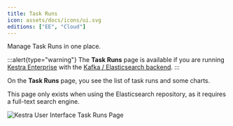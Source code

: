 ```yaml
---
title: Task Runs
icon: assets/docs/icons/ui.svg
editions: ["EE", "Cloud"]
---
```


Manage Task Runs in one place.

:::alert{type="warning"}
The **Task Runs** page is available if you are running [Kestra Enterprise](../06.enterprise/index.md) with the [Kafka / Elasticsearch backend](../07.architecture/index.md#architecture-with-kafka-and-elasticsearch-backend).
:::

On the **Task Runs** page, you see the list of task runs and some charts.

This page only exists when using the Elasticsearch repository, as it requires a full-text search engine.

![Kestra User Interface Task Runs Page](assets/docs/user-interface-guide/24-EE-TaskRuns.png)